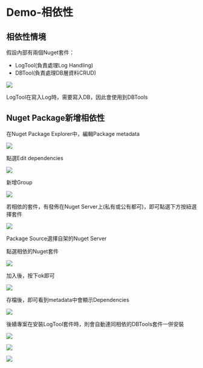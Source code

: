 # Demo-相依性

## 相依性情境

假設內部有兩個Nuget套件：

* LogTool\(負責處理Log Handling\)
* DBTool\(負責處理DB層資料CRUD\)

![](../../.gitbook/assets/image%20%28174%29.png)

LogTool在寫入Log時，需要寫入DB，因此會使用到DBTools

## Nuget Package新增相依性

在Nuget Package Explorer中，編輯Package metadata

![](../../.gitbook/assets/image%20%28156%29.png)

點選Edit dependencies

![](../../.gitbook/assets/image%20%28111%29%20%281%29.png)

新增Group

![](../../.gitbook/assets/image%20%28122%29.png)

若相依的套件，有發佈在Nuget Server上\(私有或公有都可\)，即可點選下方按紐選擇套件

![](../../.gitbook/assets/image%20%28170%29%20%281%29.png)

Package Source選擇自架的Nuget Server

點選相依的Nuget套件

![](../../.gitbook/assets/image%20%28162%29%20%282%29.png)

加入後，按下ok即可

![](../../.gitbook/assets/image%20%28187%29%20%282%29.png)

存檔後，即可看到metadata中會顯示Dependencies

![](../../.gitbook/assets/image%20%2862%29%20%281%29.png)

後續專案在安裝LogTool套件時，則會自動連同相依的DBTools套件一併安裝

![](../../.gitbook/assets/image%20%28134%29%20%282%29.png)

![](../../.gitbook/assets/image%20%2885%29.png)

![](../../.gitbook/assets/image%20%28168%29.png)

